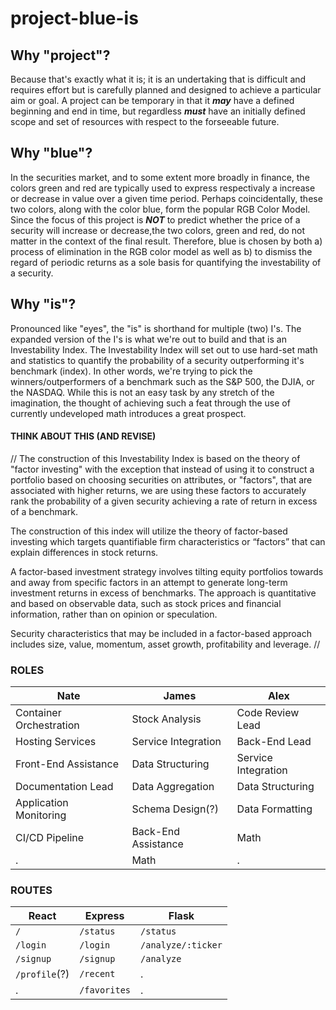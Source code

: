 # **project-blue-is**

## **Why "project"?**

Because that's exactly what it is; it is an undertaking that is difficult and requires effort but is carefully planned and designed to achieve a particular aim or goal. A project can be temporary in that it **_may_** have a defined beginning and end in time, but regardless **_must_** have an initially defined scope and set of resources with respect to the forseeable future.

## **Why "blue"?**

In the securities market, and to some extent more broadly in finance, the colors green and red are typically used to express respectivaly a increase or decrease in value over a given time period. Perhaps coincidentally, these two colors, along with the color blue, form the popular RGB Color Model. Since the focus of this project is **_NOT_** to predict whether the price of a security will increase or decrease,the two colors, green and red, do not matter in the context of the final result. Therefore, blue is chosen by both a) process of elimination in the RGB color model as well as b) to dismiss the regard of periodic returns as a sole basis for quantifying the investability of a security.

## **Why "is"?**

Pronounced like "eyes", the "is" is shorthand for multiple (two) I's. The expanded version of the I's is what we're out to build and that is an Investability Index. The Investability Index will set out to use hard-set math and statistics to quantify the probability of a security outperforming it's benchmark (index). In other words, we're trying to pick the winners/outperformers of a benchmark such as the S&P 500, the DJIA, or the NASDAQ. While this is not an easy task by any stretch of the imagination, the thought of achieving such a feat through the use of currently undeveloped math introduces a great prospect.

#### THINK ABOUT THIS (AND REVISE)
//
The construction of this Investability Index is based on the theory of "factor investing" with the exception that instead of using it to construct a portfolio based on choosing securities on attributes, or "factors", that are associated with higher returns, we are using these factors to accurately rank the probability of a given security achieving a rate of return in excess of a benchmark.

The construction of this index will utilize the theory of factor-based investing which targets quantifiable firm characteristics or “factors” that can explain differences in stock returns.

A factor-based investment strategy involves tilting equity portfolios towards and away from specific factors in an attempt to generate long-term investment returns in excess of benchmarks. The approach is quantitative and based on observable data, such as stock prices and financial information, rather than on opinion or speculation.

Security characteristics that may be included in a factor-based approach includes size, value, momentum, asset growth, profitability and leverage.
//

### ROLES
|           Nate            |           James           |           Alex            |
|---------------------------|---------------------------|---------------------------|
|   Container Orchestration |   Stock Analysis          |   Code Review Lead        |
|   Hosting Services        |   Service Integration     |   Back-End Lead           |
|   Front-End Assistance    |   Data Structuring        |   Service Integration     |
|   Documentation Lead      |   Data Aggregation        |   Data Structuring        |
|   Application Monitoring  |   Schema Design(?)        |   Data Formatting         |
|   CI/CD Pipeline          |   Back-End Assistance     |   Math                    |
|   .                       |   Math                    |   .                       |

### ROUTES
|           React           |           Express         |           Flask           |
|---------------------------|---------------------------|---------------------------|
|       `/`                 |         `/status`         |       `/status`           |
|       `/login`            |         `/login`          |       `/analyze/:ticker`  |
|       `/signup`           |         `/signup`         |       `/analyze`          |
|       `/profile`(?)       |         `/recent`         |       .                   |
|   .                       |         `/favorites`      |       .                   |
